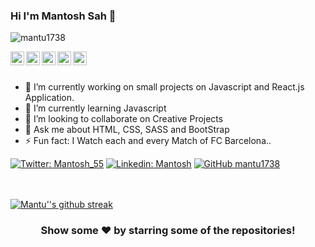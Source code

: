### Hi I'm Mantosh Sah 👋

<p align="left"> <img src="https://komarev.com/ghpvc/?username=mantu1738&label=Views&color=blue&style=plastic" alt="mantu1738" /> </p>

<a href="https://twitter.com/Mantosh_55">
  <img align="left" alt="Mantu's Twitter" width="22px" src="https://cdn.jsdelivr.net/npm/simple-icons@v3/icons/twitter.svg" />
</a>
<a href="https://www.linkedin.com/in/mantosh-sah-3a421b1b7/">
  <img align="left" alt="Mantu's Linkdein" width="22px" src="https://cdn.jsdelivr.net/npm/simple-icons@v3/icons/linkedin.svg" />
</a>
<a href="https://github.com/mantu1738">
  <img align="left" alt="Mantu's Github" width="22px" src="https://cdn.jsdelivr.net/npm/simple-icons@v3/icons/github.svg" />
</a>
<a href="https://www.instagram.com/mantosh_aryan12/">
  <img align="left" alt="Mantu's Instagram" width="22px" src="https://cdn.jsdelivr.net/npm/simple-icons@v3/icons/instagram.svg" />
</a>
<a href="https://www.facebook.com/mantosh.aryan/">
  <img align="left" alt="Mantu's Facebook" width="22px" src="https://cdn.jsdelivr.net/npm/simple-icons@v3/icons/facebook.svg" />
</a>

<br/>
<br/>

- 🔭 I’m currently working on small projects on Javascript and React.js Application.
- 🌱 I’m currently learning Javascript
- 👯 I’m looking to collaborate on Creative Projects
- 💬 Ask me about HTML, CSS, SASS and BootStrap
- ⚡ Fun fact: I Watch each and every Match of FC Barcelona..

[![Twitter: Mantosh_55](https://img.shields.io/twitter/follow/Mantosh_55?style=social)](https://twitter.com/Mantosh_55)
[![Linkedin: Mantosh](https://img.shields.io/badge/-mantoshsah-blue?style=flat-square&logo=Linkedin&logoColor=white&link=https://www.linkedin.com/in/mantosh-sah-3a421b1b7/)](https://www.linkedin.com/in/mantosh-sah-3a421b1b7/)
[![GitHub mantu1738](https://img.shields.io/github/followers/mantu1738?label=follow&style=social)](https://github.com/mantu1738)







<br/>
<br/>


<a href="https://github-readme-streak-stats.herokuapp.com/?user=mantu1738&theme=light">
 <img align="center" src="https://github-readme-streak-stats.herokuapp.com/?user=mantu1738&theme=light" alt="Mantu''s github streak"/>
</a>

<div align="center">
  


### Show some ❤️ by starring some of the repositories!

</div>


